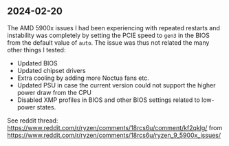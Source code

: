 ## 2024-02-20

The AMD 5900x issues I had been experiencing with repeated restarts and instability was completely by setting the PCIE
speed to `gen3` in the BIOS from the default value of `auto`. The issue was thus not related the many other things I
tested: 

* Updated BIOS
* Updated chipset drivers
* Extra cooling by adding more Noctua fans etc. 
* Updated PSU in case the current version could not support the higher power draw from the CPU
* Disabled XMP profiles in BIOS and other BIOS settings related to low-power states. 

See reddit thread: https://www.reddit.com/r/ryzen/comments/18rcs6u/comment/kf2qklg/ from
https://www.reddit.com/r/ryzen/comments/18rcs6u/ryzen_9_5900x_issues/
